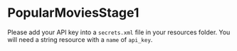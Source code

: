 # PopularMoviesStage1

Please add your API key into a `secrets.xml` file in your resources folder. You will need a string resource with a `name` of `api_key`.

